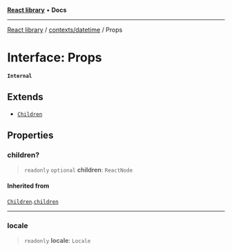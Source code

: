 [**React library**](../../../index.md) • **Docs**

***

[React library](../../../modules.md) / [contexts/datetime](../index.md) / Props

# Interface: Props

**`Internal`**

## Extends

- [`Children`](../../../types/CommonProps/interfaces/Children.md)

## Properties

### children?

> `readonly` `optional` **children**: `ReactNode`

#### Inherited from

[`Children`](../../../types/CommonProps/interfaces/Children.md).[`children`](../../../types/CommonProps/interfaces/Children.md#children)

***

### locale

> `readonly` **locale**: `Locale`
